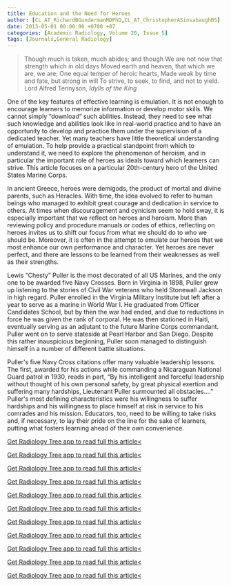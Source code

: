 ```yaml
---
title: Education and the Need for Heroes
author: [CL_AT_RichardBGundermanMDPhD,CL_AT_ChristopherASinsabaughBS]
date: 2013-05-01 00:00:00 +0700 +07
categories: [Academic Radiology, Volume 20, Issue 5]
tags: [Journals,General Radiology]
---
```

> Though much is taken, much abides; and though We are not now that strength which in old days Moved earth and heaven, that which we are, we are; One equal temper of heroic hearts, Made weak by time and fate, but strong in will To strive, to seek, to find, and not to yield. Lord Alfred Tennyson, _Idylls of the King_

One of the key features of effective learning is emulation. It is not enough to encourage learners to memorize information or develop motor skills. We cannot simply “download” such abilities. Instead, they need to see what such knowledge and abilities look like in real-world practice and to have an opportunity to develop and practice them under the supervision of a dedicated teacher. Yet many teachers have little theoretical understanding of emulation. To help provide a practical standpoint from which to understand it, we need to explore the phenomenon of heroism, and in particular the important role of heroes as ideals toward which learners can strive. This article focuses on a particular 20th-century hero of the United States Marine Corps.

In ancient Greece, heroes were demigods, the product of mortal and divine parents, such as Heracles. With time, the idea evolved to refer to human beings who managed to exhibit great courage and dedication in service to others. At times when discouragement and cynicism seem to hold sway, it is especially important that we reflect on heroes and heroism. More than reviewing policy and procedure manuals or codes of ethics, reflecting on heroes invites us to shift our focus from what we should do to who we should be. Moreover, it is often in the attempt to emulate our heroes that we most enhance our own performance and character. Yet heroes are never perfect, and there are lessons to be learned from their weaknesses as well as their strengths.

Lewis “Chesty” Puller is the most decorated of all US Marines, and the only one to be awarded five Navy Crosses. Born in Virginia in 1898, Puller grew up listening to the stories of Civil War veterans who held Stonewall Jackson in high regard. Puller enrolled in the Virginia Military Institute but left after a year to serve as a marine in World War I. He graduated from Officer Candidates School, but by then the war had ended, and due to reductions in force he was given the rank of corporal. He was then stationed in Haiti, eventually serving as an adjutant to the future Marine Corps commandant. Puller went on to serve stateside at Pearl Harbor and San Diego. Despite this rather inauspicious beginning, Puller soon managed to distinguish himself in a number of different battle situations.

Puller's five Navy Cross citations offer many valuable leadership lessons. The first, awarded for his actions while commanding a Nicaraguan National Guard patrol in 1930, reads in part, “By his intelligent and forceful leadership without thought of his own personal safety, by great physical exertion and suffering many hardships, Lieutenant Puller surmounted all obstacles….” Puller's most defining characteristics were his willingness to suffer hardships and his willingness to place himself at risk in service to his comrades and his mission. Educators, too, need to be willing to take risks and, if necessary, to lay their pride on the line for the sake of learners, putting what fosters learning ahead of their own convenience.

[Get Radiology Tree app to read full this article<](https://clinicalpub.com/app)

[Get Radiology Tree app to read full this article<](https://clinicalpub.com/app)

[Get Radiology Tree app to read full this article<](https://clinicalpub.com/app)

[Get Radiology Tree app to read full this article<](https://clinicalpub.com/app)

[Get Radiology Tree app to read full this article<](https://clinicalpub.com/app)

[Get Radiology Tree app to read full this article<](https://clinicalpub.com/app)

[Get Radiology Tree app to read full this article<](https://clinicalpub.com/app)

[Get Radiology Tree app to read full this article<](https://clinicalpub.com/app)

[Get Radiology Tree app to read full this article<](https://clinicalpub.com/app)

[Get Radiology Tree app to read full this article<](https://clinicalpub.com/app)

[Get Radiology Tree app to read full this article<](https://clinicalpub.com/app)